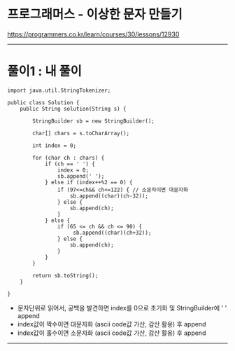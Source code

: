 
# 프로그래머스 - 이상한 문자 만들기

https://programmers.co.kr/learn/courses/30/lessons/12930

---

# 풀이1 : 내 풀이

```
import java.util.StringTokenizer;

public class Solution {
    public String solution(String s) {

        StringBuilder sb = new StringBuilder();

        char[] chars = s.toCharArray();

        int index = 0;

        for (char ch : chars) {
            if (ch == ' ') {
                index = 0;
                sb.append(' ');
            } else if (index++%2 == 0) {
                if (97<=ch&& ch<=122) { // 소문자이면 대문자화
                    sb.append((char)(ch-32));
                } else {
                    sb.append(ch);
                }
            } else {
                if (65 <= ch && ch <= 90) {
                     sb.append((char)(ch+32));
                } else {
                    sb.append(ch);
                }
            }
        }

        return sb.toString();
    }

}
```

- 문자단위로 읽어서, 공백을 발견하면 index를 0으로 초기화 및 StringBuilder에 ' ' append
- index값이 짝수이면 대문자화 (ascii code값 가산, 감산 활용) 후 append
- index값이 홀수이면 소문자화 (ascii code값 가산, 감산 활용) 후 append

---